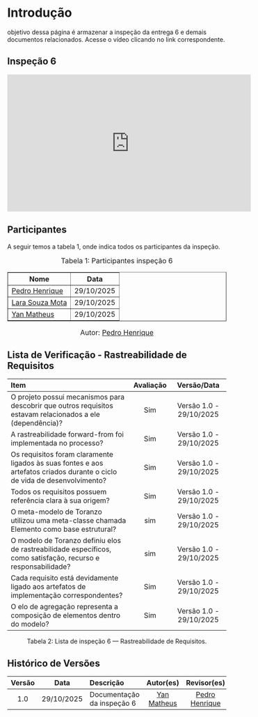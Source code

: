 # Introdução

 objetivo dessa página é armazenar a inspeção da entrega 6 e demais documentos relacionados. Acesse o vídeo clicando no link correspondente.

## Inspeção 6

<iframe width="560" height="315" src="https://www.youtube.com/embed/dEk0y4nzGoQ?si=SDAbCmxmJod1_v_V" title="YouTube video player" frameborder="0" allow="accelerometer; autoplay; clipboard-write; encrypted-media; gyroscope; picture-in-picture; web-share" referrerpolicy="strict-origin-when-cross-origin" allowfullscreen></iframe>

## Participantes

A seguir temos a tabela 1, onde indica todos os participantes da inspeção.

<font size="3"><p style="text-align: center">Tabela 1: Participantes inspeção 6 </p></font>

<div align="center">
  <table border="1" cellpadding="5" cellspacing="0">
    <thead>
      <tr>
        <th>Nome</th>
        <th>Data</th>
      </tr>
    </thead>
    <tbody>
      <tr>
        <td><a href="https://github.com/pedrohpsantos">Pedro Henrique</a></td>
        <td>29/10/2025</td>
      </tr>
      <tr>
        <td><a href="https://github.com/mel14-hub">Lara Souza Mota</a></td>
        <td>29/10/2025</td>
      </tr>
            <tr>
        <td><a href="https://github.com/Yanmatheus0812">Yan Matheus</a></td>
         <td>29/10/2025</td>
      </tr>
    </tbody>
  </table>
</div>

<font size="3"><p style="text-align: center">Autor: <a href="[Pedro Henrique](https://github.com/pedrohpsantos)">Pedro Henrique</a></font>

## Lista de Verificação - Rastreabilidade de Requisitos

| Item                                                                                                                           | Avaliação     | Versão/Data              |
| :----------------------------------------------------------------------------------------------------------------------------- | :-----------: | :----------------------: |
| O projeto possui mecanismos para descobrir que outros requisitos estavam relacionados a ele (dependência)?                     |     Sim          |      Versão 1.0 \- 29/10/2025                    |
| A rastreabilidade forward-from foi implementada no processo?                                                                     |    Sim           |        Versão 1.0 \- 29/10/2025                                |
| Os requisitos foram claramente ligados às suas fontes e aos artefatos criados durante o ciclo de vida de desenvolvimento?      |    Sim           |          Versão 1.0 \- 29/10/2025                                              |
| Todos os requisitos possuem referência clara à sua origem?                                                                     |      Sim         |          Versão 1.0 \- 29/10/2025                                              |
| O meta-modelo de Toranzo utilizou uma meta-classe chamada Elemento como base estrutural?                                      |        sim       |          Versão 1.0 \- 29/10/2025                                              |
| O modelo de Toranzo definiu elos de rastreabilidade específicos, como satisfação, recurso e responsabilidade?                  |      sim         |           Versão 1.0 \- 29/10/2025                                             |
| Cada requisito está devidamente ligado aos artefatos de implementação correspondentes?                                         |      Sim         |           Versão 1.0 \- 29/10/2025                                             |
| O elo de agregação representa a composição de elementos dentro do modelo?                                                     |       Sim        |          Versão 1.0 \- 29/10/2025                                              |

<figcaption align="center">Tabela 2: Lista de inspeção 6 — Rastreabilidade de Requisitos.</figcaption>

## Histórico de Versões

| Versão |    Data    | Descrição                             |                                                                                                 Autor(es)                                                                                                 |                    Revisor(es)                     |
| :----: | :--------: | :------------------------------------ | :-------------------------------------------------------------------------------------------------------------------------------------------------------------------------------------------------------: | :------------------------------------------------: |
|  1.0   | 29/10/2025 | Documentação da inspeção 6      |   [Yan Matheus](https://github.com/Yanmatheus0812)  | [Pedro Henrique](https://github.com/pedrohpsantos)
